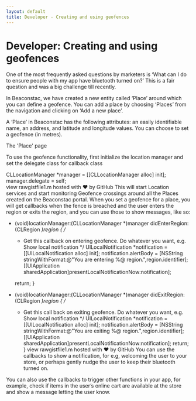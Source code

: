 ```yaml
---
layout: default
title: Developer - Creating and using geofences
---
```

# Developer: Creating and using geofences

One of the most frequently asked questions by marketers is ‘What can I do to ensure people with my app have bluetooth turned on?’ This is a fair question and was a big challenge till recently.

In Beaconstac, we have created a new entity called ‘Place’ around which you can define a geofence. You can add a place by choosing ‘Places’ from the navigation and clicking on ‘Add a new place’.

A ‘Place’ in Beaconstac has the following attributes: an easily identifiable name, an address, and latitude and longitude values. You can choose to set a geofence (in metres).


The 'Place' page

To use the geofence functionality, first initialize the location manager and set the delegate class for callback class

CLLocationManager *manager = [[CLLocationManager alloc] init];
    manager.delegate = self;  
view rawgistfile1.m hosted with ❤ by GitHub
This will start Location services and start monitoring Geofence crossings around all the Places created on the Beaconstac portal. When you set a geofence for a place, you will get callbacks when the fence is breached and the user enters the region or exits the region, and you can use those to show messages, like so:
- (void)locationManager:(CLLocationManager *)manager didEnterRegion:(CLRegion *)region
{
    /*
     *  Get this callback on entering geofence. Do whatever you want, e.g. Show local notification
     */
    UILocalNotification *notification = [[UILocalNotification alloc] init];
    notification.alertBody = [NSString stringWithFormat:@"You are entering %@ region.",region.identifier];
    [[UIApplication sharedApplication]presentLocalNotificationNow:notification];
    
    return;
}


- (void)locationManager:(CLLocationManager *)manager didExitRegion:(CLRegion *)region
{
    /*
     *  Get this call back on exiting geofence. Do whatever you want, e.g. Show local notification
     */
    UILocalNotification *notification = [[UILocalNotification alloc] init];
    notification.alertBody = [NSString stringWithFormat:@"You are exiting %@ region.",region.identifier];
    [[UIApplication sharedApplication]presentLocalNotificationNow:notification];
    return;
}
view rawgistfile1.m hosted with ❤ by GitHub
You can use the callbacks to show a notification, for e.g, welcoming the user to your store, or perhaps gently nudge the user to keep their bluetooth turned on.

You can also use the callbacks to trigger other functions in your app, for example, check if items in the user’s online cart are available at the store and show a message letting the user know.
